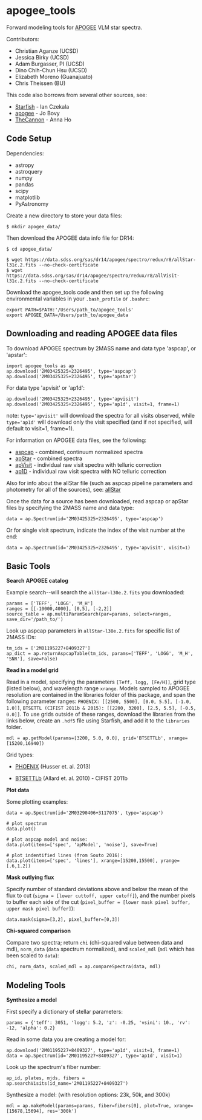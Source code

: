 # apogee_tools

Forward modeling tools for [APOGEE](http://www.sdss.org/dr13/irspec/) VLM star spectra.

Contributors:
* Christian Aganze (UCSD)
* Jessica Birky (UCSD)
* Adam Burgasser, PI (UCSD)
* Dino Chih-Chun Hsu (UCSD)
* Elizabeth Moreno (Guanajuato)
* Chris Theissen (BU)

This code also borrows from several other sources, see:
* [Starfish](https://github.com/iancze/Starfish) - Ian Czekala
* [apogee](https://github.com/jobovy/apogee) - Jo Bovy
* [TheCannon](https://github.com/annayqho/TheCannon) - Anna Ho

## Code Setup

Dependencies:
* astropy
* astroquery
* numpy 
* pandas
* scipy
* matplotlib
* PyAstronomy

Create a new directory to store your data files:

	$ mkdir apogee_data/

Then download the APOGEE data info file for DR14:

	$ cd apogee_data/

	$ wget https://data.sdss.org/sas/dr14/apogee/spectro/redux/r8/allStar-l31c.2.fits --no-check-certificate
	$ wget https://data.sdss.org/sas/dr14/apogee/spectro/redux/r8/allVisit-l31c.2.fits --no-check-certificate

Download the apogee_tools code and then set up the following environmental variables in your `.bash_profile` or `.bashrc`:

	export PATH=$PATH:'/Users/path_to/apogee_tools'
	export APOGEE_DATA=/Users/path_to/apogee_data

## Downloading and reading APOGEE data files

To download APOGEE spectrum by 2MASS name and data type 'aspcap', or 'apstar':

	import apogee_tools as ap
	ap.download('2M03425325+2326495', type='aspcap')
	ap.download('2M03425325+2326495', type='apstar')

For data type 'apvisit' or 'ap1d': 

	ap.download('2M03425325+2326495', type='apvisit')
	ap.download('2M03425325+2326495', type='ap1d', visit=1, frame=1)

note: `type='apvisit'` will download the spectra for all visits observed, while `type='ap1d'` will download only the visit specified (and if not specified, will default to visit=1, frame=1).

For information on APOGEE data files, see the following:
* [aspcap](https://data.sdss.org/datamodel/files/APOGEE_REDUX/APRED_VERS/APSTAR_VERS/ASPCAP_VERS/RESULTS_VERS/LOCATION_ID/aspcapStar.html) - combined, continuum normalized spectra
* [apStar](https://data.sdss.org/datamodel/files/APOGEE_REDUX/APRED_VERS/APSTAR_VERS/TELESCOPE/LOCATION_ID/apStar.html) - combined spectra
* [apVisit](https://data.sdss.org/datamodel/files/APOGEE_REDUX/APRED_VERS/TELESCOPE/PLATE_ID/MJD5/apVisit.html) - individual raw visit spectra with telluric correction
* [ap1D](https://data.sdss.org/datamodel/files/APOGEE_REDUX/APRED_VERS/red/MJD5/ap1D.html) - individual raw visit spectra with NO telluric correction

Also for info about the allStar file (such as aspcap pipeline parameters and photometry for all of the sources), see: [allStar](https://data.sdss.org/datamodel/files/APOGEE_REDUX/APRED_VERS/APSTAR_VERS/ASPCAP_VERS/RESULTS_VERS/allStar.html)

Once the data for a source has been downloaded, read aspcap or apStar files by specifying the 2MASS name and data type:

	data = ap.Spectrum(id='2M03425325+2326495', type='aspcap')

Or for single visit spectrum, indicate the index of the visit number at the end:

	data = ap.Spectrum(id='2M03425325+2326495', type='apvisit', visit=1)


## Basic Tools

**Search APOGEE catalog**

Example search--will search the `allStar-l30e.2.fits` you downloaded:

	params = ['TEFF', 'LOGG', 'M_H']
	ranges = [[-10000,4000], [0,5], [-2,2]]
	source_table = ap.multiParamSearch(par=params, select=ranges, save_dir='/path_to/')

Look up aspcap parameters in `allStar-l30e.2.fits` for specific list of 2MASS IDs:

	tm_ids = ['2M01195227+8409327']
	ap_dict = ap.returnAspcapTable(tm_ids, params=['TEFF', 'LOGG', 'M_H', 'SNR'], save=False)

**Read in a model grid**

Read in a model, specifying the parameters `[Teff, logg, [Fe/H]]`, grid type (listed below), and wavelength range `xrange`. Models sampled to APOGEE resolution are contained in the libraries folder of this package, and span the following parameter ranges: `PHOENIX: [[2500, 5500], [0.0, 5.5], [-1.0, 1.0]]`, `BTSETTL (CIFIST 2011b & 2015): [[2200, 3200], [2.5, 5.5], [-0.5, 0.0]]`. To use grids outside of these ranges, download the libraries from the links below, create an `.hdf5` file using Starfish, and add it to the `libraries` folder.

	mdl = ap.getModel(params=[3200, 5.0, 0.0], grid='BTSETTLb', xrange=[15200,16940])

Grid types:
* [PHOENIX](http://phoenix.astro.physik.uni-goettingen.de/) (Husser et. al. 2013)
<!-- * [BTSETTL](https://phoenix.ens-lyon.fr/Grids/BT-Settl/CIFIST2011_2015/) (Allard et. al. 2010) - CIFIST 2015 -->
* [BTSETTLb](https://phoenix.ens-lyon.fr/Grids/BT-Settl/CIFIST2011b/)  (Allard et. al. 2010) - CIFIST 2011b

**Plot data**

Some plotting examples:

	data = ap.Spectrum(id='2M03290406+3117075', type='aspcap')

	# plot spectrum
	data.plot()

	# plot aspcap model and noise:
	data.plot(items=['spec', 'apModel', 'noise'], save=True)

	# plot indentified lines (from Souto 2016):
	data.plot(items=['spec', 'lines'], xrange=[15200,15500], yrange=[.6,1.2])

**Mask outlying flux**

Specify number of standard deviations above and below the mean of the flux to cut (`sigma = [lower cuttoff, upper cutoff]`), and the number pixels to buffer each side of the cut (`pixel_buffer = [lower mask pixel buffer, upper mask pixel buffer]`):

	data.mask(sigma=[3,2], pixel_buffer=[0,3])

**Chi-squared comparison**

Compare two spectra; return `chi` (chi-squared value between data and mdl), `norm_data` (`data` spectrum normalized), and `scaled_mdl` (`mdl` which has been scaled to `data`):

	chi, norm_data, scaled_mdl = ap.compareSpectra(data, mdl)


## Modeling Tools

**Synthesize a model**

First specify a dictionary of stellar parameters:

	params = {'teff': 3051, 'logg': 5.2, 'z': -0.25, 'vsini': 10., 'rv': -12, 'alpha': 0.2}

Read in some data you are creating a model for:

	ap.download('2M01195227+8409327', type='ap1d', visit=1, frame=1)
	data = ap.Spectrum(id='2M01195227+8409327', type='ap1d', visit=1)

Look up the spectrum's fiber number:

	ap_id, plates, mjds, fibers = ap.searchVisits(id_name='2M01195227+8409327')

Synthesize a model: (with resolution options: 23k, 50k, and 300k)

	mdl = ap.makeModel(params=params, fiber=fibers[0], plot=True, xrange=[15678,15694], res='300k')

